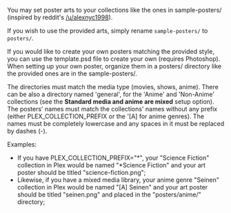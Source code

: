 You may set poster arts to your collections like the ones in sample-posters/ (inspired by reddit's [/u/alexnyc1998](https://www.reddit.com/user/alexnyc1998)).

If you wish to use the provided arts, simply rename `sample-posters/` to `posters/`.

If you would like to create your own posters matching the provided style, you can use the template.psd file to create your own (requires Photoshop). When setting up your own poster, organize them in a posters/ directory like the provided ones are in the sample-posters/.

The directories must match the media type (movies, shows, anime). There can be also a directory named 'general', for the 'Anime' and 'Non-Anime' collections (see the **Standard media and anime are mixed** setup option). The posters' names must match the collections' names without any prefix (either PLEX_COLLECTION_PREFIX or the '\[A\] for anime genres). The names must be completely lowercase and any spaces in it must be replaced by dashes (-).

Examples:
* If you have PLEX_COLLECTION_PREFIX="\*", your "Science Fiction" collection in Plex would be named "\*Science Fiction" and your art poster should be titled "science-fiction.png";
* Likewise, if you have a mixed media library, your anime genre "Seinen" collection in Plex would be named "\[A] Seinen" and your art poster should be titled "seinen.png" and placed in the "posters/anime/" directory;
